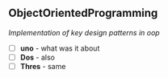 ## ObjectOrientedProgramming
_Implementation of key design patterns in oop_
- [ ] **uno** - what was it about
- [ ] **Dos** - also
- [ ] **Thres** - same
